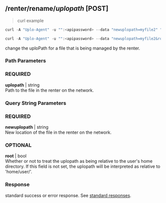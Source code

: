 ## /renter/rename/*uplopath* [POST]
> curl example

```go
curl -A "Uplo-Agent" -u "":<apipassword> --data "newuplopath=myfile2" "localhost:8480/renter/rename/myfile"

curl -A "Uplo-Agent" -u "":<apipassword> --data "newuplopath=myfile2&root=true" "localhost:8480/renter/rename/myfile"
```

change the uploPath for a file that is being managed by the renter.

### Path Parameters
### REQUIRED
**uplopath** | string  
Path to the file in the renter on the network.

### Query String Parameters
### REQUIRED
**newuplopath** | string  
New location of the file in the renter on the network.

### OPTIONAL
**root** | bool  
Whether or not to treat the uplopath as being relative to the user's home
directory. If this field is not set, the uplopath will be interpreted as
relative to 'home/user/'.

### Response

standard success or error response. See [standard
responses](#standard-responses).